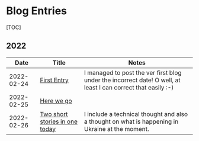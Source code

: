 # Blog Entries

[TOC]

## 2022

| Date       | Title                                                | Notes                                                                                                         |
|------------|------------------------------------------------------|---------------------------------------------------------------------------------------------------------------|
| 2022-02-24 | [First Entry](2022/2022-02-24.md)                    | I managed to post the ver first blog under the incorrect date! O well, at least I can correct that easily :-) |
| 2022-02-25 | [Here we go](2022/2022-02-25.md)                     |                                                                                                               |
| 2022-02-26 | [Two short stories in one today](2022/2022-02-26.md) | I include a technical thought and also a thought on what is happening in Ukraine at the moment.               |


